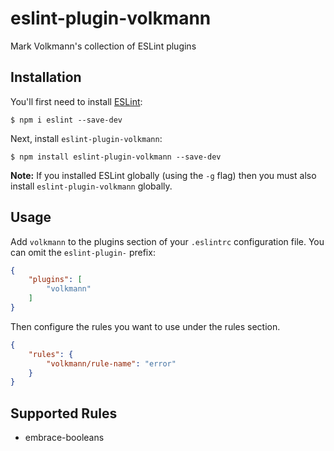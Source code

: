 # eslint-plugin-volkmann

Mark Volkmann's collection of ESLint plugins

## Installation

You'll first need to install [ESLint](http://eslint.org):

```
$ npm i eslint --save-dev
```

Next, install `eslint-plugin-volkmann`:

```
$ npm install eslint-plugin-volkmann --save-dev
```

**Note:** If you installed ESLint globally (using the `-g` flag) then you must also install `eslint-plugin-volkmann` globally.

## Usage

Add `volkmann` to the plugins section of your `.eslintrc` configuration file. You can omit the `eslint-plugin-` prefix:

```json
{
    "plugins": [
        "volkmann"
    ]
}
```

Then configure the rules you want to use under the rules section.

```json
{
    "rules": {
        "volkmann/rule-name": "error"
    }
}
```

## Supported Rules

* embrace-booleans
